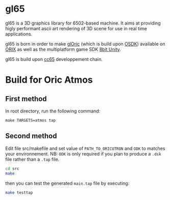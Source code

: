 # gl65

gl65 is a 3D graphics library for 6502-based machine. It aims at providing higly performant ascii art rendering of 3D scene for use in real time applications.

gl65 is born in order to make [glOric](https://github.com/oric-software/glOric) (which is build upon [OSDK](http://osdk.defence-force.org/)) available on [ORIX](http://orix.oric.org/) as well as the multiplatform game SDK [8bit Unity](http://8bit-unity.com/).

gl65 is build upon [cc65](https://cc65.github.io/) developpement chain.


# Build for Oric Atmos

## First method

In root directory, run the following command:

`make TARGETS=atmos tap`

## Second method

Edit file src/makefile and set value of `PATH_TO_ORICUTRON` and `ODK` to matches your environnement.
NB: `ODK` is only required if you plan to produce a `.dsk` file rather than a `.tap` file.

```bash
cd src
make
```

then you can test the generated `main.tap` file by executing:
```bash
make testtap
```